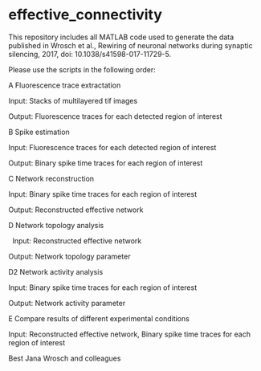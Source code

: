 # effective_connectivity
This repository includes all MATLAB code used to generate the data published in Wrosch et al., Rewiring of neuronal networks during synaptic silencing, 2017, doi: 10.1038/s41598-017-11729-5.

Please use the scripts in the following order:

A Fluorescence trace extractation 

  Input: Stacks of multilayered tif images
  
  Output: Fluorescence traces for each detected region of interest
  
  
  
  
B Spike estimation

  Input: Fluorescence traces for each detected region of interest
  
  Output: Binary spike time traces for each region of interest
  
  
  
  
C Network reconstruction

  Input: Binary spike time traces for each region of interest
  
  Output: Reconstructed effective network
  
  
  
  
D Network topology analysis

  Input: Reconstructed effective network
  
  Output: Network topology parameter
  
  
  
  
D2 Network activity analysis

  Input: Binary spike time traces for each region of interest
  
  Output: Network activity parameter
  
  
  
  
E Compare results of different experimental conditions

  Input: Reconstructed effective network, Binary spike time traces for each region of interest


Best
Jana Wrosch and colleagues
